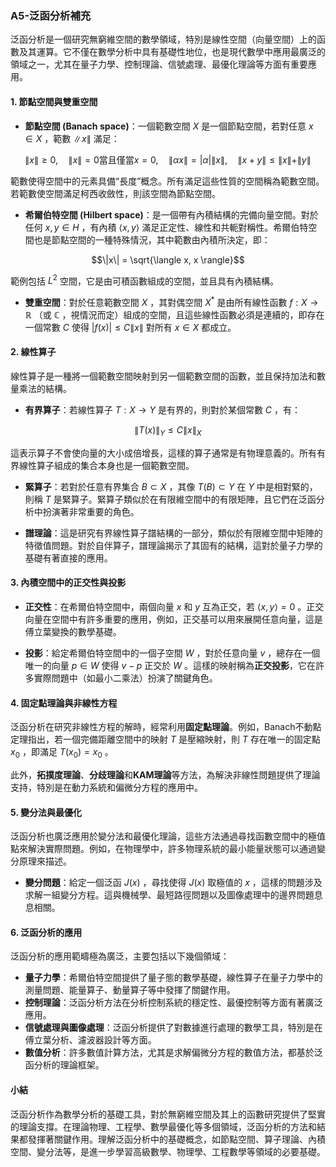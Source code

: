 ### A5-泛函分析補充

泛函分析是一個研究無窮維空間的數學領域，特別是線性空間（向量空間）上的函數及其運算。它不僅在數學分析中具有基礎性地位，也是現代數學中應用最廣泛的領域之一，尤其在量子力學、控制理論、信號處理、最優化理論等方面有重要應用。

#### 1. 節點空間與雙重空間

- **節點空間 (Banach space)**：一個範數空間  $`X`$  是一個節點空間，若對任意  $`x \in X`$ ，範數  $`\|x\|`$  滿足：
  
```math
\|x\| \geq 0, \quad \|x\| = 0 \text{當且僅當} x = 0, \quad \| \alpha x \| = |\alpha| \|x\|, \quad \|x + y\| \leq \|x\| + \|y\|
```

  範數使得空間中的元素具備“長度”概念。所有滿足這些性質的空間稱為範數空間。若範數使空間滿足柯西收斂性，則該空間為節點空間。

- **希爾伯特空間 (Hilbert space)**：是一個帶有內積結構的完備向量空間。對於任何  $`x, y \in H`$ ，有內積  $`\langle x, y \rangle`$  滿足正定性、線性和共軛對稱性。希爾伯特空間也是節點空間的一種特殊情況，其中範數由內積所決定，即：
  
```math
\|x\| = \sqrt{\langle x, x \rangle}
```

  範例包括  $`L^2`$  空間，它是由可積函數組成的空間，並且具有內積結構。

- **雙重空間**：對於任意範數空間  $`X`$ ，其對偶空間  $`X^*`$  是由所有線性函數  $`f : X \to \mathbb{R}`$ （或  $`\mathbb{C}`$ ，視情況而定）組成的空間，且這些線性函數必須是連續的，即存在一個常數  $`C`$  使得  $`|f(x)| \leq C \|x\|`$  對所有  $`x \in X`$  都成立。

#### 2. 線性算子

線性算子是一種將一個範數空間映射到另一個範數空間的函數，並且保持加法和數量乘法的結構。

- **有界算子**：若線性算子  $`T : X \to Y`$  是有界的，則對於某個常數  $`C`$ ，有：
  
```math
\|T(x)\|_Y \leq C \|x\|_X
```

  這表示算子不會使向量的大小成倍增長，這樣的算子通常是有物理意義的。所有有界線性算子組成的集合本身也是一個範數空間。

- **緊算子**：若對於任意有界集合  $`B \subset X`$ ，其像  $`T(B) \subset Y`$  在  $`Y`$  中是相對緊的，則稱  $`T`$  是緊算子。緊算子類似於在有限維空間中的有限矩陣，且它們在泛函分析中扮演著非常重要的角色。

- **譜理論**：這是研究有界線性算子譜結構的一部分，類似於有限維空間中矩陣的特徵值問題。對於自伴算子，譜理論揭示了其固有的結構，這對於量子力學的基礎有著直接的應用。

#### 3. 內積空間中的正交性與投影

- **正交性**：在希爾伯特空間中，兩個向量  $`x`$  和  $`y`$  互為正交，若  $`\langle x, y \rangle = 0`$ 。正交向量在空間中有許多重要的應用，例如，正交基可以用來展開任意向量，這是傅立葉變換的數學基礎。

- **投影**：給定希爾伯特空間中的一個子空間  $`W`$ ，對於任意向量  $`v`$ ，總存在一個唯一的向量  $`p \in W`$  使得  $`v - p`$  正交於  $`W`$ 。這樣的映射稱為**正交投影**，它在許多實際問題中（如最小二乘法）扮演了關鍵角色。

#### 4. 固定點理論與非線性方程

泛函分析在研究非線性方程的解時，經常利用**固定點理論**。例如，Banach不動點定理指出，若一個完備距離空間中的映射  $`T`$  是壓縮映射，則  $`T`$  存在唯一的固定點  $`x_0`$ ，即滿足  $`T(x_0) = x_0`$ 。

此外，**拓撲度理論**、**分歧理論**和**KAM理論**等方法，為解決非線性問題提供了理論支持，特別是在動力系統和偏微分方程的應用中。

#### 5. 變分法與最優化

泛函分析也廣泛應用於變分法和最優化理論，這些方法通過尋找函數空間中的極值點來解決實際問題。例如，在物理學中，許多物理系統的最小能量狀態可以通過變分原理來描述。

- **變分問題**：給定一個泛函  $`J(x)`$ ，尋找使得  $`J(x)`$  取極值的  $`x`$ ，這樣的問題涉及求解一組變分方程。這與機械學、最短路徑問題以及圖像處理中的邊界問題息息相關。

#### 6. 泛函分析的應用

泛函分析的應用範疇極為廣泛，主要包括以下幾個領域：

- **量子力學**：希爾伯特空間提供了量子態的數學基礎，線性算子在量子力學中的測量問題、能量算子、動量算子等中發揮了關鍵作用。
- **控制理論**：泛函分析方法在分析控制系統的穩定性、最優控制等方面有著廣泛應用。
- **信號處理與圖像處理**：泛函分析提供了對數據進行處理的數學工具，特別是在傅立葉分析、濾波器設計等方面。
- **數值分析**：許多數值計算方法，尤其是求解偏微分方程的數值方法，都基於泛函分析的理論框架。

#### 小結

泛函分析作為數學分析的基礎工具，對於無窮維空間及其上的函數研究提供了堅實的理論支撐。在理論物理、工程學、數學最優化等多個領域，泛函分析的方法和結果都發揮著關鍵作用。理解泛函分析中的基礎概念，如節點空間、算子理論、內積空間、變分法等，是進一步學習高級數學、物理學、工程數學等領域的必要基礎。